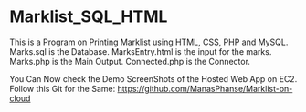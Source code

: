 # Marklist_SQL_HTML
This is a Program on Printing Marklist using HTML, CSS, PHP and MySQL. 
Marks.sql is the Database. 
MarksEntry.html is the input for the marks. 
Marks.php is the Main Output. 
Connected.php is the Connector.

You Can Now check the Demo ScreenShots of the Hosted Web App on EC2. Follow this Git for the Same:
https://github.com/ManasPhanse/Marklist-on-cloud
